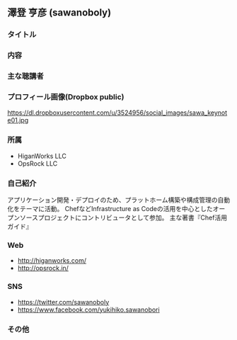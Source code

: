 ## 澤登 亨彦 (sawanoboly)
### タイトル

### 内容

### 主な聴講者

### プロフィール画像(Dropbox public)
https://dl.dropboxusercontent.com/u/3524956/social_images/sawa_keynote01.jpg

### 所属

* HiganWorks LLC
* OpsRock LLC

### 自己紹介
アプリケーション開発・デプロイのため、プラットホーム構築や構成管理の自動化をテーマに活動。
ChefなどInfrastructure as Codeの活用を中心としたオープンソースプロジェクトにコントリビュータとして参加。
主な著書『Chef活用ガイド』

### Web

* http://higanworks.com/
* http://opsrock.in/

### SNS

* https://twitter.com/sawanoboly
* https://www.facebook.com/yukihiko.sawanobori

### その他
